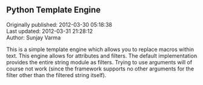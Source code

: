 ## Python Template Engine  
Originally published: 2012-03-30 05:18:38  
Last updated: 2012-03-31 21:28:12  
Author: Sunjay Varma  
  
This is a simple template engine which allows you to replace macros within text. This engine allows for attributes and filters. The default implementation provides the entire string module as filters. Trying to use arguments will of course not work (since the framework supports no other arguments for the filter other than the filtered string itself).